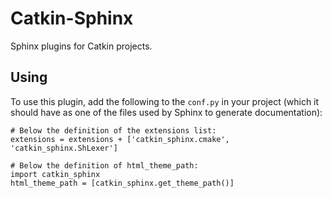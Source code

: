 Catkin-Sphinx
=============

Sphinx plugins for Catkin projects.

Using
-----

To use this plugin, add the following to the ``conf.py`` in your project
(which it should have as one of the files used by Sphinx to generate
documentation):

    # Below the definition of the extensions list:
    extensions = extensions + ['catkin_sphinx.cmake', 'catkin_sphinx.ShLexer']

    # Below the definition of html_theme_path:
    import catkin_sphinx
    html_theme_path = [catkin_sphinx.get_theme_path()]

